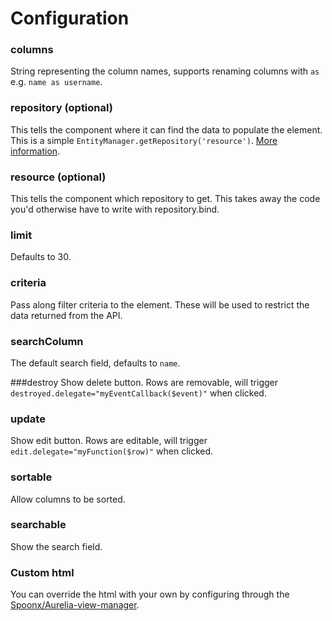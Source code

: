 # Configuration

### columns
String representing the column names, supports renaming columns with `as` e.g. `name as username`.

### repository (optional)
This tells the component where it can find the data to populate the element. This is a simple `EntityManager.getRepository('resource')`. [More information](http://aurelia-orm.spoonx.org/api_repository.html).

### resource (optional)
This tells the component which repository to get. This takes away the code you'd otherwise have to write with repository.bind.

### limit
Defaults to 30.

### criteria
Pass along filter criteria to the element. These will be used to restrict the data returned from the API.

### searchColumn
The default search field, defaults to `name`.

###destroy
Show delete button. Rows are removable, will trigger `destroyed.delegate="myEventCallback($event)"` when clicked.

### update 
Show edit button. Rows are editable, will trigger `edit.delegate="myFunction($row)"` when clicked.

### sortable
Allow columns to be sorted.

### searchable
Show the search field.

### Custom html
You can override the html with your own by configuring through the [Spoonx/Aurelia-view-manager](https://github.com/spoonx/aurelia-view-manager).
